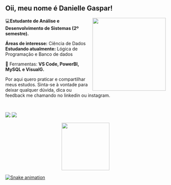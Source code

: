 ## Oii, meu nome é Danielle Gaspar!
</p>

<img align='right' src="https://o.remove.bg/downloads/a797d99c-1ec4-4f2b-9f0e-1b92eb6dd38c/data_science-removebg-preview.png" width="230">

<p align="left">
💻<strong>Estudante de Análise e Desenvolvimento de Sistemas (2º semestre).</strong>
  
**Áreas de interesse:** Ciência de Dados  
**Estudando atualmente:** Lógica de Programação e Banco de dados
</p>

<p align="left">
  💼 Ferramentas: <strong>VS Code, PowerBI, MySQL e VisualG.</strong>
</p>

Por aqui quero praticar e compartilhar meus estudos. Sinta-se à vontade para deixar qualquer dúvida, dica ou feedback me chamando no linkedin ou instagram.

<br>

<p align="left">
  <a href="https://www.instagram.com/danielleaquinog/" alt="Instagram">
 <img src="https://img.shields.io/badge/-Instagram-%23E4405F?style=for-the-badge&logo=instagram&logoColor=white" target="_blank"></a>
  
  <a href="https://www.linkedin.com/in/danielleagaspar/" alt="Linkedin">
    <img src="https://img.shields.io/badge/-Linkedin-6610F2?style=for-the-badge&logo=Linkedin&logoColor=FFFFFF&link=https://www.linkedin.com/in/iuricode"/>
    
  </a>
  
  
  </a>
</p>

 <div align="center">
  <a href="https://github.com/daniellegaspar">
  <img height="150em" src="https://github-readme-stats.vercel.app/api?username=daniellegaspar&show_icons=true&theme=radical&include_all_commits=true&count_private=true"/>

</div>
   

![Snake animation](https://github.com/daniellegaspar/daniellegaspar/blob/output/github-contribution-grid-snake.svg)

